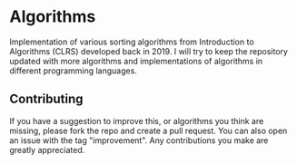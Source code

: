 # Algorithms

Implementation of various sorting algorithms from Introduction to Algorithms (CLRS) developed back in 2019. I will try 
to keep 
the repository updated with more algorithms and implementations of algorithms in different programming languages.

<!-- CONTRIBUTING -->
## Contributing
If you have a suggestion to improve this, or algorithms you think are missing, please fork the repo and create a pull request. You can also open an issue with the tag "improvement".
Any contributions you make are greatly appreciated.

